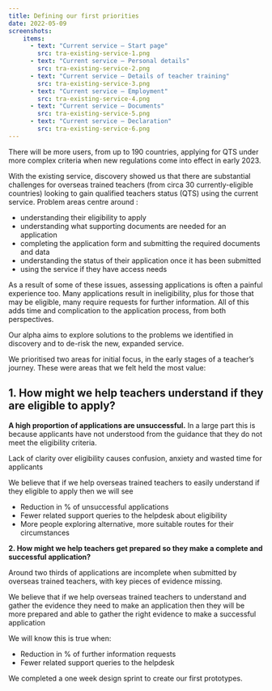 ```yaml
---
title: Defining our first priorities
date: 2022-05-09
screenshots:
    items:
      - text: "Current service – Start page"
        src: tra-existing-service-1.png
      - text: "Current service – Personal details"
        src: tra-existing-service-2.png
      - text: "Current service – Details of teacher training"
        src: tra-existing-service-3.png
      - text: "Current service – Employment"
        src: tra-existing-service-4.png
      - text: "Current service – Documents"
        src: tra-existing-service-5.png
      - text: "Current service – Declaration"
        src: tra-existing-service-6.png
---
```


There will be more users, from up to 190 countries, applying for QTS under more complex criteria when new regulations come into effect in early 2023. 

With the existing service, discovery showed us that there are substantial challenges for overseas trained teachers (from circa 30 currently-eligible countries) looking to gain qualified teachers status (QTS) using the current service. Problem areas centre around :

- understanding their eligibility to apply 
- understanding what supporting documents are needed for an application
- completing the application form and submitting the required documents and data 
- understanding the status of their application once it has been submitted
- using the service if they have access needs

As a result of some of these issues, assessing applications is often a painful experience too. Many applications result in ineligibility, plus for those that may be eligible, many require requests for further information. All of this adds time and complication to the application process, from both perspectives. 

Our alpha aims to explore solutions to the problems we identified in discovery and to de-risk the new, expanded service.

We prioritised two areas for initial focus, in the early stages of a teacher’s journey. These were areas that we felt held the most value:

## 1. How might we help teachers understand if they are eligible to apply?

**A high proportion of applications are unsuccessful.** In a large part this is because applicants have not understood from the guidance that they do not meet the eligibility criteria. 

Lack of clarity over eligibility causes confusion, anxiety and wasted time for applicants

We believe that if we help overseas trained teachers to easily understand if they eligible to apply then we will see

- Reduction in % of unsuccessful applications 
- Fewer related support queries to the helpdesk about eligibility
- More people exploring alternative, more suitable routes for their circumstances

**2. How might we help teachers get prepared so they make a complete and successful application?**

Around two thirds of applications are incomplete when submitted by overseas trained teachers, with key pieces of evidence missing. 

We believe that if we help overseas trained teachers to understand and gather the evidence they need to make an application then they will be more prepared and able to gather the right evidence to make a successful application

We will know this is true when:
- Reduction in % of further information requests 
- Fewer related support queries to the helpdesk

We completed a one week design sprint to create our first prototypes. 